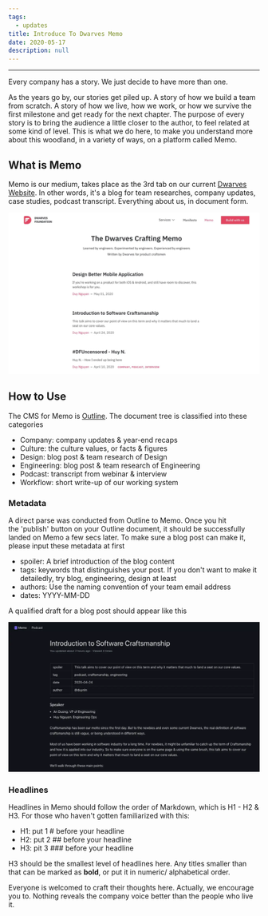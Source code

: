 ```yaml
---
tags: 
  - updates
title: Introduce To Dwarves Memo
date: 2020-05-17
description: null
---
```


---

Every company has a story. We just decide to have more than one. 

As the years go by, our stories get piled up. A story of how we build a team from scratch. A story of how we live, how we work, or how we survive the first milestone and get ready for the next chapter.
The purpose of every story is to bring the audience a little closer to the author, to feel related at some kind of level. This is what we do here, to make you understand more about this woodland, in a variety of ways, on a platform called Memo.

## What is Memo
Memo is our medium, takes place as the 3rd tab on our current [Dwarves Website](https://dwarves.foundation/memo/). In other words, it's a blog for team researches, company updates, case studies, podcast transcript. Everything about us, in document form.

![](assets/introduce-to-dwarves-memo_239c060cb55e40fa10443ecf782af86b_md5.webp)

## How to Use
The CMS for Memo is [Outline](https://outline.d.foundation/home). The document tree is classified into these categories

* Company: company updates & year-end recaps
* Culture: the culture values, or facts & figures
* Design: blog post & team research of Design
* Engineering: blog post & team research of Engineering
* Podcast: transcript from webinar & interview
* Workflow: short write-up of our working system

### Metadata
A direct parse was conducted from Outline to Memo. Once you hit the 'publish' button on your Outline document, it should be successfully landed on Memo a few secs later. To make sure a blog post can make it, please input these metadata at first  

* spoiler: A brief introduction of the blog content
* tags: keywords that distinguishes your post. If you don't want to make it detailedly, try blog, engineering, design at least
* authors: Use the naming convention of your team email address
* dates: YYYY-MM-DD

A qualified draft for a blog post should appear like this

![](assets/introduce-to-dwarves-memo_3133939df6615e90808d5e5d62d1d44e_md5.webp)

### **Headlines**
Headlines in Memo should follow the order of Markdown, which is H1 - H2 & H3. For those who haven't gotten familiarized with this:

* H1: put 1 # before your headline
* H2: put 2 ## before your headline
* H3: pit 3 ### before your headline

H3 should be the smallest level of headlines here. Any titles smaller than that can be marked as **bold**, or put it in numeric/ alphabetical order.

Everyone is welcomed to craft their thoughts here. Actually, we encourage you to. Nothing reveals the company voice better than the people who live it.

